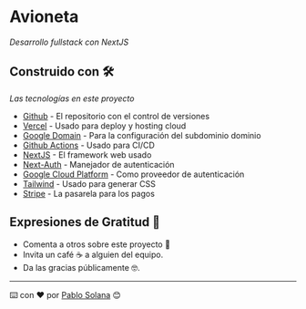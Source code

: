 # Avioneta

_Desarrollo fullstack con NextJS_

## Construido con 🛠️

_Las tecnologías en este proyecto_

* [Github](https://github.com/) - El repositorio con el control de versiones
* [Vercel](https://vercel.com/) - Usado para deploy y hosting cloud
* [Google Domain](https://domains.google.com/) - Para la configuración del subdominio dominio
* [Github Actions](https://github.com/) - Usado para CI/CD
* [NextJS](https://nextjs.org/) - El framework web usado
* [Next-Auth](https://next-auth.js.org/) - Manejador de autenticación
* [Google Cloud Platform](https://cloud.google.com/) - Como proveedor de autenticación
* [Tailwind](https://tailwindcss.com/) - Usado para generar CSS
* [Stripe](https://stripe.com/) - La pasarela para los pagos
## Expresiones de Gratitud 🎁

* Comenta a otros sobre este proyecto 📢
* Invita un café ☕ a alguien del equipo.
* Da las gracias públicamente 🤓.
---
⌨️ con ❤️ por [Pablo Solana](https://pablosolana.dev) 😊